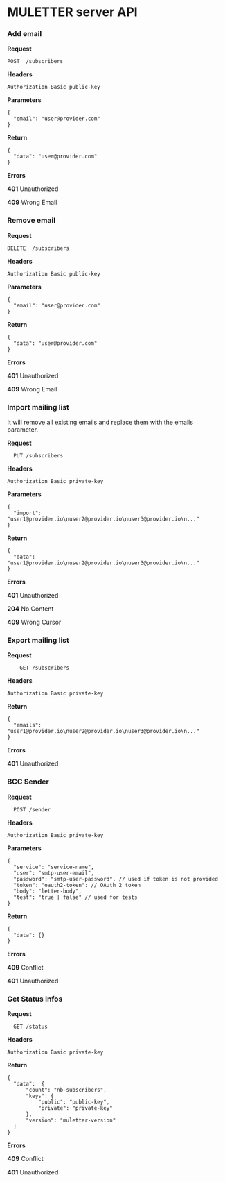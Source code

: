# MULETTER server API
### Add email

**Request**

    POST  /subscribers


**Headers**

    Authorization Basic public-key
    

**Parameters**

    {
      "email": "user@provider.com"
    }

**Return**

    {
      "data": "user@provider.com"
    }


**Errors**

**401** Unauthorized

**409** Wrong Email


### Remove email

**Request**

    DELETE  /subscribers

**Headers**

    Authorization Basic public-key

**Parameters**

    {
      "email": "user@provider.com"
    }

**Return**

    {
      "data": "user@provider.com"
    }


**Errors**

**401** Unauthorized

**409** Wrong Email


### Import mailing list

It will remove all existing emails and replace them with the emails parameter.

**Request**

      PUT /subscribers

**Headers**

    Authorization Basic private-key

**Parameters**

    {
      "import":  "user1@provider.io\nuser2@provider.io\nuser3@provider.io\n..."
    }

**Return**

    {
      "data":  "user1@provider.io\nuser2@provider.io\nuser3@provider.io\n..."
    }

**Errors**

**401** Unauthorized

**204** No Content

**409** Wrong Cursor


### Export mailing list

**Request**

        GET /subscribers

**Headers**

    Authorization Basic private-key

**Return**

    {
      "emails":  "user1@provider.io\nuser2@provider.io\nuser3@provider.io\n..."
    }

**Errors**

**401** Unauthorized


### BCC Sender

**Request**

      POST /sender

**Headers**

    Authorization Basic private-key

**Parameters**

    {
      "service": "service-name",
      "user": "smtp-user-email",
      "password": "smtp-user-password", // used if token is not provided
      "token": "oauth2-token": // OAuth 2 token
      "body": "letter-body",
      "test": "true | false" // used for tests
    }

**Return**

    {
      "data": {}
    }

**Errors**

**409** Conflict

**401** Unauthorized


### Get Status Infos

**Request**

      GET /status

**Headers**

    Authorization Basic private-key

**Return**

    {
      "data":  {
          "count": "nb-subscribers",
          "keys": {
              "public": "public-key",
              "private": "private-key"
          },
          "version": "muletter-version"
      }
    }

**Errors**

**409** Conflict

**401** Unauthorized